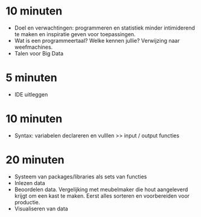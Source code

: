 # 10 minuten
- Doel en verwachtingen: programmeren en statistiek minder intimiderend te maken en inspiratie geven voor toepassingen.
- Wat is een programmeertaal? Welke kennen jullie? Verwijzing naar weefmachines.
- Talen voor Big Data

# 5 minuten
- IDE uitleggen

# 10 minuten
- Syntax: variabelen declareren en vulllen >> input / output functies

# 20 minuten
- Systeem van packages/libraries als sets van functies
- Inlezen data
- Beoordelen data. Vergelijking met meubelmaker die hout aangeleverd krijgt om een kast te maken. Eerst alles sorteren en voorbereiden voor productie.
- Visualiseren van data

